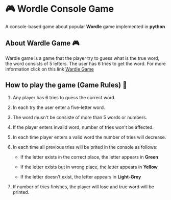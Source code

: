 # 🎮 Wordle Console Game 
A console-based game about popular **Wordle** game implemented in **python**

## About Wardle Game 🎮
Wardle game is a game that the player try to guess what is the true word, the word consists of 5 letters.
The user has 6 tries to get the word.
For more information click on this link [Wardle Game](https://www.nytimes.com/games/wordle/index.html)


## How to play the game (Game Rules) 📜
1. Any player has 6 tries to guess the correct word.

2. In each try the user enter a five-letter word.

3. The word musn't be consiste of  more than 5 words or numbers.

4. If the player enters invalid word, number of tries won't be affected.

5. In each time player enters a valid word the number of tries will decrease.

6. In each time all previous tries will be prited in the console as follows:

    - If the letter exists in the correct place, the letter appears in **Green**
  
    - If the letter exists but in wrong place, the letter appears in **Yellow**
  
    - If the letter doesn't exist, the letter appears in **Light-Grey**
      
7. If number of tries finishes, the player will lose and true word will be printed.
